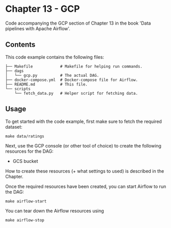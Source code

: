 # Chapter 13 - GCP

Code accompanying the GCP section of Chapter 13 in the book 'Data pipelines with Apache Airflow'.

## Contents

This code example contains the following files:
```
├── Makefile            # Makefile for helping run commands.
├── dags
│   └── gcp.py          # The actual DAG.
├── docker-compose.yml  # Docker-compose file for Airflow.
├── README.md           # This file.
└── scripts
    └── fetch_data.py   # Helper script for fetching data.
```

## Usage

To get started with the code example, first make sure to fetch the required dataset:

    make data/ratings

Next, use the GCP console (or other tool of choice) to create the following resources for the DAG:

* GCS bucket

How to create these resources (+ what settings to used) is described in the Chapter.

Once the required resources have been created, you can start Airflow to run the DAG:

    make airflow-start

You can tear down the Airflow resources using

    make airflow-stop
